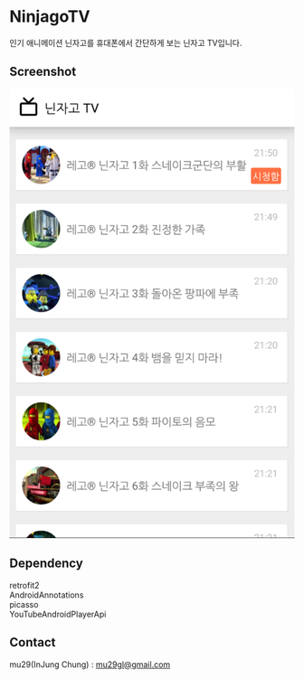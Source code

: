 # NinjagoTV
인기 애니메이션 닌자고를 휴대폰에서 간단하게 보는 닌자고 TV입니다.

## Screenshot
![](https://raw.githubusercontent.com/mu29/NinjagoTV/master/image.png)

## Dependency
retrofit2  
AndroidAnnotations  
picasso  
YouTubeAndroidPlayerApi

## Contact
mu29(InJung Chung) : mu29gl@gmail.com
